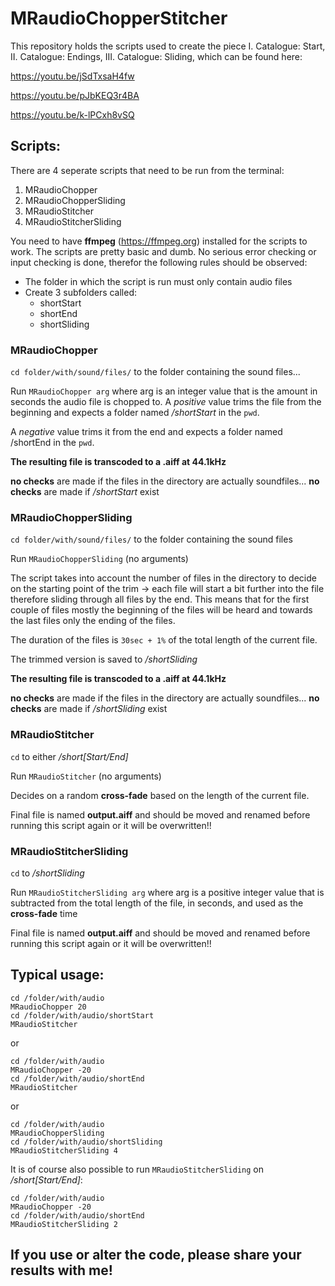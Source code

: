 # MRaudioChopperStitcher

This repository holds the scripts used to create the piece I. Catalogue: Start, II. Catalogue: Endings, III. Catalogue: Sliding, which can be found here:

https://youtu.be/jSdTxsaH4fw

https://youtu.be/pJbKEQ3r4BA

https://youtu.be/k-lPCxh8vSQ


## Scripts:
There are 4 seperate scripts that need to be run from the terminal:

1. MRaudioChopper
2. MRaudioChopperSliding
3. MRaudioStitcher
4. MRaudioStitcherSliding

You need to have **ffmpeg** (https://ffmpeg.org) installed for the scripts to work. 
The scripts are pretty basic and dumb. No serious error checking or input checking is done, therefor the following rules should be observed:

- The folder in which the script is run must only contain audio files
- Create 3 subfolders called:
  * shortStart
  * shortEnd
  * shortSliding

### MRaudioChopper

`cd folder/with/sound/files/` to the folder containing the sound files...

Run `MRaudioChopper arg` where arg is an integer value that is the amount in seconds the audio file
is chopped to.
A *positive* value trims the file from the beginning and expects a folder named */shortStart*
in the `pwd`.

A *negative* value trims it from the end and expects a folder named /shortEnd in the `pwd`.

**The resulting file is transcoded to a .aiff at 44.1kHz**

**no checks** are made if the files in the directory are actually soundfiles...
**no checks** are made if */shortStart* exist


### MRaudioChopperSliding

`cd folder/with/sound/files/` to the folder containing the sound files

Run `MRaudioChopperSliding` (no arguments)


The script takes into account the number of files in the directory to decide on the starting
point of the trim -> each file will start a bit further into the file therefore sliding through
all files by the end. This means that for the first couple of files mostly the beginning of the files will be heard
and towards the last files only the ending of the files.

The duration of the files is `30sec + 1%` of the total length of the current file.

The trimmed version is saved to */shortSliding*

**The resulting file is transcoded to a .aiff at 44.1kHz**

**no checks** are made if the files in the directory are actually soundfiles...
**no checks** are made if */shortSliding* exist


### MRaudioStitcher

`cd` to either */short[Start/End]*

Run `MRaudioStitcher` (no arguments)

Decides on a random **cross-fade** based on the length of the current file.

Final file is named **output.aiff** and should be moved and renamed before running this script again or it will be overwritten!!

### MRaudioStitcherSliding

`cd` to */shortSliding*

Run `MRaudioStitcherSliding arg` where arg is a positive integer value that is subtracted from the total length of the file, in seconds, and used as the **cross-fade** time

Final file is named **output.aiff** and should be moved and renamed before running this script again or it will be overwritten!!

## Typical usage:

    cd /folder/with/audio
    MRaudioChopper 20
    cd /folder/with/audio/shortStart
    MRaudioStitcher

or

    cd /folder/with/audio
    MRaudioChopper -20 
    cd /folder/with/audio/shortEnd
    MRaudioStitcher

or 
  
    cd /folder/with/audio
    MRaudioChopperSliding 
    cd /folder/with/audio/shortSliding
    MRaudioStitcherSliding 4
    
It is of course also possible to run `MRaudioStitcherSliding` on */short[Start/End]*:

    cd /folder/with/audio
    MRaudioChopper -20 
    cd /folder/with/audio/shortEnd
    MRaudioStitcherSliding 2
    
    
## If you use or alter the code, please share your results with me!
